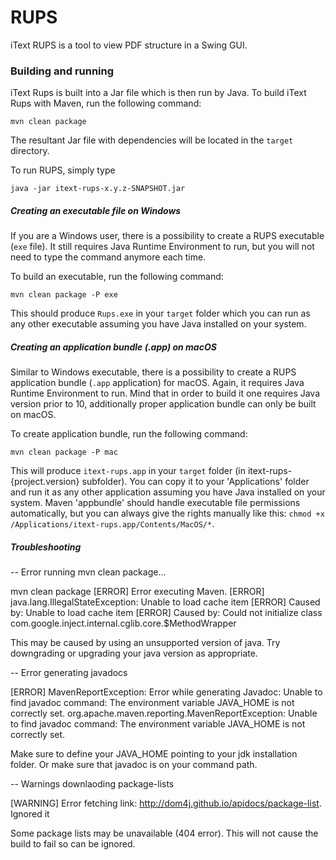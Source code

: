 RUPS
====

iText RUPS is a tool to view PDF structure in a Swing GUI.

### Building and running

iText Rups is built into a Jar file which is then run by Java. To build iText Rups with Maven, run the following command:
```
mvn clean package
```

The resultant Jar file with dependencies will be located in the `target` directory.

To run RUPS, simply type

```
java -jar itext-rups-x.y.z-SNAPSHOT.jar
```

##### Creating an executable file on Windows

If you are a Windows user, there is a possibility to create a RUPS executable (`exe` file). It still requires Java Runtime Environment to run, but you will not need to type the command anymore each time.

To build an executable, run the following command:

```
mvn clean package -P exe
```

This should produce `Rups.exe` in your `target` folder which you can run as any other executable assuming you have Java installed on your system.

##### Creating an application bundle (.app) on macOS

Similar to Windows executable, there is a possibility to create a RUPS application bundle (`.app` application) for macOS. Again, it requires Java Runtime Environment to run. Mind that in order to build it one requires Java version prior to 10, additionally proper application bundle can only be built on macOS.

To create application bundle, run the following command:

```
mvn clean package -P mac
```

This will produce `itext-rups.app` in your `target` folder (in itext-rups-{project.version} subfolder). You can copy it to your 'Applications' folder and run it as any other application assuming you have Java installed on your system. Maven 'appbundle' should handle executable file permissions automatically, but you can always give the rights manually like this: `chmod +x /Applications/itext-rups.app/Contents/MacOS/*`.

##### Troubleshooting

-- Error running mvn clean package...

mvn clean package
[ERROR] Error executing Maven.
[ERROR] java.lang.IllegalStateException: Unable to load cache item
[ERROR] Caused by: Unable to load cache item
[ERROR] Caused by: Could not initialize class com.google.inject.internal.cglib.core.$MethodWrapper

This may be caused by using an unsupported version of java. Try downgrading or upgrading your java version as appropriate.

-- Error generating javadocs

[ERROR] MavenReportException: Error while generating Javadoc: Unable to find javadoc command: The environment variable JAVA_HOME is not correctly set.
org.apache.maven.reporting.MavenReportException: Unable to find javadoc command: The environment variable JAVA_HOME is not correctly set.

Make sure to define your JAVA_HOME pointing to your jdk installation folder. Or make sure that javadoc is on your command path.

-- Warnings downlaoding package-lists

[WARNING] Error fetching link: http://dom4j.github.io/apidocs/package-list. Ignored it

Some package lists may be unavailable (404 error). This will not cause the build to fail so can be ignored.

